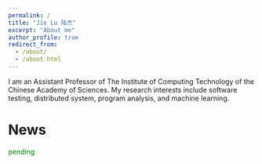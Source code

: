 ```yaml
---
permalink: /
title: "Jie Lu 陆杰"
excerpt: "About me"
author_profile: true
redirect_from: 
  - /about/
  - /about.html
---
```


I am an Assistant Professor of  The Institute of Computing Technology of the Chinese Academy of Sciences. My research interests include software testing, distributed system, program analysis, and machine learning.

News
======

<font color=green>pending</font>
